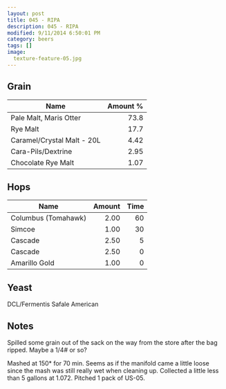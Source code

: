 ```yaml
---
layout: post
title: 045 - RIPA
description: 045 - RIPA
modified: 9/11/2014 6:50:01 PM
category: beers
tags: []
image:
  texture-feature-05.jpg
---
```



## Grain

| Name | Amount %|
| ---- | ------: |
| Pale Malt, Maris Otter | 73.8 
| Rye Malt | 17.7 
| Caramel/Crystal Malt - 20L | 4.42 
| Cara-Pils/Dextrine | 2.95 
| Chocolate Rye Malt | 1.07 

## Hops

| Name | Amount | Time |
| ---- | -----: | ---: |
| Columbus (Tomahawk) | 2.00 | 60 
| Simcoe | 1.00 | 30 
| Cascade | 2.50 | 5 
| Cascade | 2.50 | 0 
| Amarillo Gold | 1.00 | 0 

## Yeast
DCL/Fermentis Safale American 

## Notes
Spilled some grain out of the sack on the way from the store after the bag ripped. Maybe a 1/4# or so?

Mashed at 150\* for 70 min. Seems as if the manifold came a little loose since the mash was still really wet when cleaning up. Collected a little less than 5 gallons at 1.072. Pitched 1 pack of US-05.

